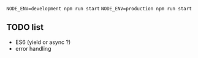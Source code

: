 
`NODE_ENV=development npm run start`
`NODE_ENV=production npm run start`

## TODO list

* ES6 (yield or async ?)
* error handling
